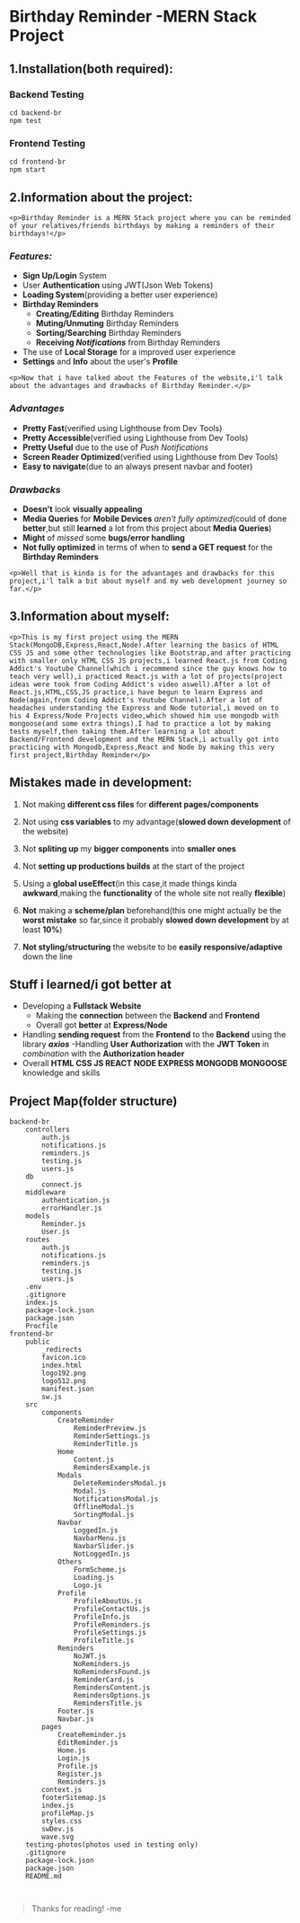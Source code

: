 # **Birthday Reminder -MERN Stack Project**

## 1.**Installation(both required)**:

### Backend Testing

```
cd backend-br
npm test
```

### Frontend Testing

```
cd frontend-br
npm start
```

## 2.**Information** about the **project:**

`<p>Birthday Reminder is a MERN Stack project where you can be reminded of your relatives/friends birthdays by making a reminders of their birthdays!</p>`

### **_Features:_**

- **Sign Up/Login** System
- User **Authentication** using JWT(Json Web Tokens)
- **Loading System**(providing a better user experience)
- **Birthday Reminders**
  - **Creating/Editing** Birthday Reminders
  - **Muting/Unmuting** Birthday Reminders
  - **Sorting/Searching** Birthday Reminders
  - **Receiving _Notifications_** from Birthday Reminders
- The use of **Local Storage** for a improved user experience
- **Settings** and **Info** about the user's **Profile**

`<p>Now that i have talked about the Features of the website,i'l talk about the advantages and drawbacks of Birthday Reminder.</p>`

### **_Advantages_**

- **Pretty Fast**(verified using Lighthouse from Dev Tools)
- **Pretty Accessible**(verified using Lighthouse from Dev Tools)
- **Pretty Useful** due to the use of _Push Notifications_
- **Screen Reader Optimized**(verified using Lighthouse from Dev Tools)
- **Easy to navigate**(due to an always present navbar and footer)

### **_Drawbacks_**

- **Doesn't** look **visually appealing**
- **Media Queries** for **Mobile Devices** _aren't fully optimized_(could of done **better**,but still **learned** a lot from this project about **Media Queries**)
- **Might** of _missed_ some **bugs/error handling**
- **Not fully optimized** in terms of when to **send a GET request** for the **Birthday Reminders**

`<p>Well that is kinda is for the advantages and drawbacks for this project,i'l talk a bit about myself and my web development journey so far.</p>`

## 3.**Information** about **myself:**

`<p>This is my first project using the MERN Stack(MongoDB,Express,React,Node).After learning the basics of HTML CSS JS and some other technologies like Bootstrap,and after practicing with smaller only HTML CSS JS projects,i learned React.js from Coding Addict's Youtube Channel(which i recommend since the guy knows how to teach very well),i practiced React.js with a lot of projects(project ideas were took from Coding Addict's video aswell).After a lot of React.js,HTML,CSS,JS practice,i have begun to learn Express and Node(again,from Coding Addict's Youtube Channel).After a lot of headaches understanding the Express and Node tutorial,i moved on to his 4 Express/Node Projects video,which showed him use mongodb with mongoose(and some extra things).I had to practice a lot by making tests myself,then taking them.After learning a lot about Backend/Frontend development and the MERN Stack,i actually got into practicing with Mongodb,Express,React and Node by making this very first project,Birthday Reminder</p>`

## **Mistakes made in development:**

1. Not making **different css files** for **different pages/components**

1. Not using **css variables** to my advantage(**slowed down development** of the website)

1. Not **spliting up** my **bigger components** into **smaller ones**

1. Not **setting up productions builds** at the start of the project

1. Using a **global useEffect**(in this case,it made things kinda **awkward**,making the **functionality** of the whole site not really **flexible**)

1. **Not** making a **scheme/plan** beforehand(this one might actually be the **worst mistake** so far,since it probably **slowed down development** by at least **10%**)

1. **Not styling/structuring** the website to be **easily responsive/adaptive** down the line

## **Stuff i learned/i got better at**

- Developing a **Fullstack Website**
  - Making the **connection** between the **Backend** and **Frontend**
  - Overall got **better** at **Express/Node**
- Handling **sending request** from the **Frontend** to the **Backend** using the library **_axios_**
  -Handling **User Authorization** with the **JWT Token** in _combination_ with the **Authorization header**
- Overall **HTML CSS JS REACT NODE EXPRESS MONGODB MONGOOSE** knowledge and skills

## **Project Map(folder structure)**

```
backend-br
    controllers
        auth.js
        notifications.js
        reminders.js
        testing.js
        users.js
    db
        connect.js
    middleware
        authentication.js
        errorHandler.js
    models
        Reminder.js
        User.js
    routes
        auth.js
        notifications.js
        reminders.js
        testing.js
        users.js
    .env
    .gitignore
    index.js
    package-lock.json
    package.json
    Procfile
frontend-br
    public
        _redirects
        favicon.ico
        index.html
        logo192.png
        logo512.png
        manifest.json
        sw.js
    src
        components
            CreateReminder
                ReminderPreview.js
                ReminderSettings.js
                ReminderTitle.js
            Home
                Content.js
                RemindersExample.js
            Modals
                DeleteRemindersModal.js
                Modal.js
                NotificationsModal.js
                OfflineModal.js
                SortingModal.js
            Navbar
                LoggedIn.js
                NavbarMenu.js
                NavbarSlider.js
                NotLoggedIn.js
            Others
                FormScheme.js
                Loading.js
                Logo.js
            Profile
                ProfileAboutUs.js
                ProfileContactUs.js
                ProfileInfo.js
                ProfileReminders.js
                ProfileSettings.js
                ProfileTitle.js
            Reminders
                NoJWT.js
                NoReminders.js
                NoRemindersFound.js
                ReminderCard.js
                RemindersContent.js
                RemindersOptions.js
                RemindersTitle.js
            Footer.js
            Navbar.js
        pages
            CreateReminder.js
            EditReminder.js
            Home.js
            Login.js
            Profile.js
            Register.js
            Reminders.js
        context.js
        footerSitemap.js
        index.js
        profileMap.js
        styles.css
        swDev.js
        wave.svg
    testing-photos(photos used in testing only)
    .gitignore
    package-lock.json
    package.json
    README.md



```

> Thanks for reading! -me
